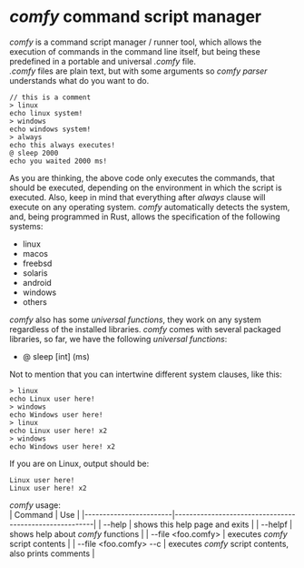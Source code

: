 # *comfy* command script manager
*comfy* is a command script manager / runner tool, which allows the execution of commands in the command line itself, but being these predefined in a portable and universal *.comfy* file.  
*.comfy* files are plain text, but with some arguments so *comfy parser* understands what do you want to do.

```
// this is a comment
> linux
echo linux system!
> windows
echo windows system!
> always
echo this always executes!
@ sleep 2000
echo you waited 2000 ms!
```
As you are thinking, the above code only executes the commands, that should be executed, depending on the environment in which the script is executed. Also, keep in mind that everything after *always* clause will execute on any operating system. *comfy* automatically detects the system, and, being programmed in Rust, allows the specification of the following systems:
- linux
- macos
- freebsd
- solaris
- android
- windows
- others

*comfy* also has some *universal functions*, they work on any system regardless of the installed libraries. *comfy* comes with several packaged libraries, so far, we have the following *universal functions*:
- @ sleep [int] (ms)

Not to mention that you can intertwine different system clauses, like this:
```
> linux
echo Linux user here!
> windows
echo Windows user here!
> linux
echo Linux user here! x2
> windows
echo Windows user here! x2
```

If you are on Linux, output should be:
```
Linux user here!
Linux user here! x2
```

*comfy* usage:  
| Command                | Use                                                    |
|------------------------|--------------------------------------------------------|
| --help                 | shows this help page and exits                         |
| --helpf                | shows help about *comfy* functions                     |
| --file <foo.comfy>     | executes *comfy* script contents                       |
| --file <foo.comfy> --c | executes *comfy* script contents, also prints comments |